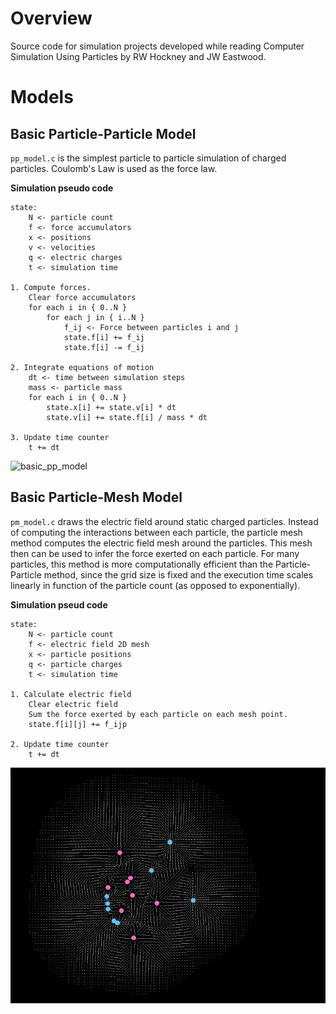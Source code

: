 # Overview
Source code for simulation projects developed while reading Computer Simulation Using Particles by RW Hockney and JW Eastwood.

# Models
## Basic Particle-Particle Model
`pp_model.c` is the simplest particle to particle simulation of charged particles. Coulomb's Law is used as the force law.

**Simulation pseudo code**
```
state:
    N <- particle count
    f <- force accumulators
    x <- positions
    v <- velocities
    q <- electric charges
    t <- simulation time

1. Compute forces.
    Clear force accumulators
    for each i in { 0..N }
        for each j in { i..N }
            f_ij <- Force between particles i and j
            state.f[i] += f_ij
            state.f[i] -= f_ij

2. Integrate equations of motion
    dt <- time between simulation steps
    mass <- particle mass
    for each i in { 0..N }
        state.x[i] += state.v[i] * dt
        state.v[i] += state.f[i] / mass * dt

3. Update time counter
    t += dt
```

![basic_pp_model](attachments/basic_pp_model.gif)

## Basic Particle-Mesh Model
`pm_model.c` draws the electric field around static charged particles. Instead of computing the interactions between each particle, the particle mesh method computes the electric field mesh around the particles. This mesh then can be used to infer the force exerted on each particle. For many particles, this method is more computationally efficient than the Particle-Particle method, since the grid size is fixed and the execution time scales linearly in function of the particle count (as opposed to exponentially).

**Simulation pseud code**
```
state:
    N <- particle count
    f <- electric field 2D mesh
    x <- particle positions
    q <- particle charges
    t <- simulation time

1. Calculate electric field
    Clear electric field
    Sum the force exerted by each particle on each mesh point.
    state.f[i][j] += f_ijp

2. Update time counter
    t += dt
```

![basic_pm_model](attachments/basic_pm_model.png)


